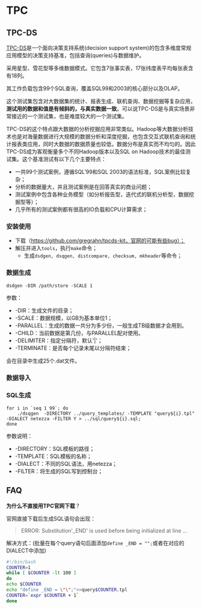 # TPC 

## TPC-DS

[TPC-DS](http://www.tpc.org/tpc_documents_current_versions/current_specifications.asp)是一个面向决策支持系统(decision support system)的包含多维度常规应用模型的决策支持基准，包括查询(queries)与数据维护。

采用星型、雪花型等多维数据模式。它包含7张事实表，17张纬度表平均每张表含有18列。

其工作负载包含99个SQL查询，覆盖SQL99和2003的核心部分以及OLAP。

这个测试集包含对大数据集的统计、报表生成、联机查询、数据挖掘等复杂应用，**测试用的数据和值是有倾斜的，与真实数据一致**。可以说TPC-DS是与真实场景非常接近的一个测试集，也是难度较大的一个测试集。

TPC-DS的这个特点跟大数据的分析挖掘应用非常类似。Hadoop等大数据分析技术也是对海量数据进行大规模的数据分析和深度挖掘，也包含交互式联机查询和统计报表类应用，同时大数据的数据质量也较低，数据分布是真实而不均匀的。因此TPC-DS成为客观衡量多个不同Hadoop版本以及SQL on Hadoop技术的最佳测试集。这个基准测试有以下几个主要特点：

- 一共99个测试案例，遵循SQL’99和SQL 2003的语法标准，SQL案例比较复杂；
- 分析的数据量大，并且测试案例是在回答真实的商业问题；
- 测试案例中包含各种业务模型（如分析报告型，迭代式的联机分析型，数据挖掘型等）；
- 几乎所有的测试案例都有很高的IO负载和CPU计算需求；

### 安装使用

- 下载（https://github.com/gregrahn/tpcds-kit，官网的可能有些bug）；
- 解压并进入`tools`，执行`make`命令；
  - 生成`dsdgen, dsqgen, distcompare, checksum, mkheader`等命令；

### 数据生成

```shell
dsdgen -DIR /path/store -SCALE 1
```
参数：

- -DIR：生成文件的目录；
- -SCALE：数据规模，以GB为基本单位1；
- -PARALLEL：生成的数据一共分为多少份，一般生成TB级数据才会用到。
- -CHILD：当前数据是第几份，与PARALLEL配对使用。
- -DELIMITER：指定分隔符，默认'|'；
- -TERMINATE：是否每个记录末尾以分隔符结束；

会在目录中生成25个.dat文件。

### 数据导入



### SQL生成

```shell
for i in `seq 1 99`; do 
	./dsqgen  -DIRECTORY ../query_templates/ -TEMPLATE "query${i}.tpl" -DIALECT netezza -FILTER Y > ../sql/query${i}.sql; 
done
```

参数说明：

- -DIRECTORY：SQL模板的路径；
- -TEMPLATE：SQL模板的名称；
- -DIALECT：不同的SQL语法，用netezza；
- -FILTER：将生成的SQL写到控制台；



## FAQ

**为什么不直接用TPC官网下载**？

官网直接下载后生成SQL语句会出现：

> ERROR: Substitution'_END' is used before being initialized at line ...

解决方式：(批量在每个query语句后面添加`define _END = "";`或者在对应的DIALECT中添加)

```bash
#!/bin/bash
COUNTER=1
while [ $COUNTER -lt 100 ]
do
echo $COUNTER
echo "define _END = \"\";">>query$COUNTER.tpl
COUNTER=`expr $COUNTER + 1`
done    
```

